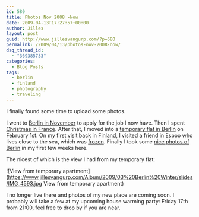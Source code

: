 ```yaml
---
id: 580
title: Photos Nov 2008 -Now
date: 2009-04-13T17:27:57+00:00
author: Jilles
layout: post
guid: http://www.jillesvangurp.com/?p=580
permalink: /2009/04/13/photos-nov-2008-now/
dsq_thread_id:
  - "369385733"
categories:
  - Blog Posts
tags:
  - berlin
  - finland
  - photography
  - traveling
---
```

I finally found some time to upload some photos.

I went to <a href="http://photos.jillesvangurp.com/Album/2008/11%20Berlin/index.html">Berlin in November</a> to apply for the job I now have. Then I spent <a href="http://photos.jillesvangurp.com/Album/2008/12%20Christmas/index.html">Christmas in France</a>. After that, I moved into a <a href="http://photos.jillesvangurp.com/Album/2009/01%20Habersaathstrasse%2024/index.html">temporary flat in Berlin</a> on February 1st. On my first visit back in Finland, I visited a friend in Espoo who lives close to the sea, which was <a href="http://photos.jillesvangurp.com/Album/2009/02%20Espoo/index.html">frozen</a>. Finally I took some <a href="http://photos.jillesvangurp.com/Album/2009/03%20Berlin%20Winter/index.html">nice photos of Berlin</a> in my first few weeks here.

The nicest of which is the view I had from my temporary flat:

![View from temporary apartment](https://www.jillesvangurp.com/Album/2009/03%20Berlin%20Winter/slides/IMG_4593.jpg View from temporary apartment)

I no longer live there and photos of my new place are coming soon. I probably will take a few at my upcoming house warming party: Friday 17th from 21:00, feel free to drop by if you are near.